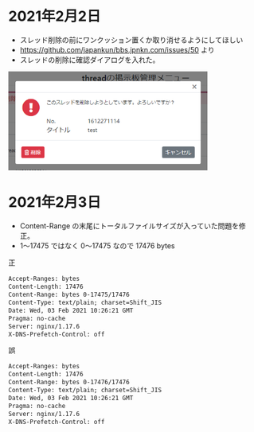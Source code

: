 # 2021年2月2日

- スレッド削除の前にワンクッション置くか取り消せるようにしてほしい
- https://github.com/japankun/bbs.jpnkn.com/issues/50 より
- スレッドの削除に確認ダイアログを入れた。

<img src="https://raw.githubusercontent.com/japankun/bbs.jpnkn.com/master/upload/images/106606429-7876e880-65a5-11eb-8cb9-02dfb020b98a.png" width="400">

# 2021年2月3日

- Content-Range の末尾にトータルファイルサイズが入っていた問題を修正。
- 1～17475 ではなく 0～17475 なので 17476 bytes

正
```
Accept-Ranges: bytes
Content-Length: 17476
Content-Range: bytes 0-17475/17476
Content-Type: text/plain; charset=Shift_JIS
Date: Wed, 03 Feb 2021 10:26:21 GMT
Pragma: no-cache
Server: nginx/1.17.6
X-DNS-Prefetch-Control: off
```

誤
```
Accept-Ranges: bytes
Content-Length: 17476
Content-Range: bytes 0-17476/17476
Content-Type: text/plain; charset=Shift_JIS
Date: Wed, 03 Feb 2021 10:26:21 GMT
Pragma: no-cache
Server: nginx/1.17.6
X-DNS-Prefetch-Control: off
```
